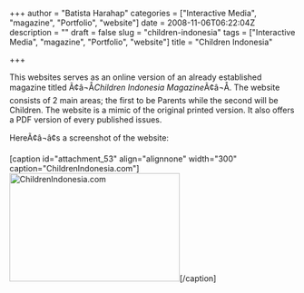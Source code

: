 +++
author = "Batista Harahap"
categories = ["Interactive Media", "magazine", "Portfolio", "website"]
date = 2008-11-06T06:22:04Z
description = ""
draft = false
slug = "children-indonesia"
tags = ["Interactive Media", "magazine", "Portfolio", "website"]
title = "Children Indonesia"

+++


This websites serves as an online version of an already established magazine titled Ã¢â¬Å<em>Children Indonesia Magazine</em>Ã¢â¬Å. The website consists of 2 main areas; the first to be Parents while the second will be Children. The website is a mimic of the original printed version. It also offers a PDF version of every published issues.

HereÃ¢â¬â¢s a screenshot of the website:

[caption id="attachment_53" align="alignnone" width="300" caption="ChildrenIndonesia.com"]<a href="http://www.bango29.com/go/wp-content/uploads/2008/11/children.jpg" rel="lightbox"><img class="size-medium wp-image-53" title="ChildrenIndonesia.com" src="http://www.bango29.com/go/wp-content/uploads/2008/11/children-300x191.jpg" alt="ChildrenIndonesia.com" width="300" height="191" /></a>[/caption]